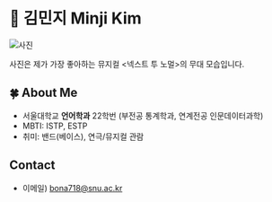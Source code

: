 # 🍵 김민지 Minji Kim

![사진](img_minji/넥.jpg)

사진은 제가 가장 좋아하는 뮤지컬 <넥스트 투 노멀>의 무대 모습입니다.

## 🍀 About Me
- 서울대학교 **언어학과** 22학번 (부전공 통계학과, 연계전공 인문데이터과학)
- MBTI: ISTP, ESTP
- 취미: 밴드(베이스), 연극/뮤지컬 관람

## Contact
- 이메일) bona718@snu.ac.kr